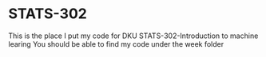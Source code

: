 # STATS-302
This is the place I put my code for DKU STATS-302-Introduction to machine learing
You should be able to find my code under the week folder
